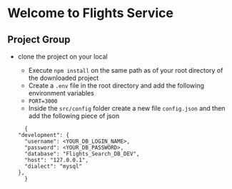 # Welcome to Flights Service

## Project Group

- clone the project on your local

  - Execute `npm install` on the same path as of your root directory of the downloaded project
  - Create a `.env` file in the root directory and add the following environment variables
  - `PORT=3000`
  - Inside the `src/config` folder create a new file `config.json` and then add the following piece of json

  ```
    {
  "development": {
    "username": <YOUR_DB_LOGIN_NAME>,
    "password": <YOUR_DB_PASSWORD>,
    "database": "Flights_Search_DB_DEV",
    "host": "127.0.0.1",
    "dialect": "mysql"
  },
    }
  ```
